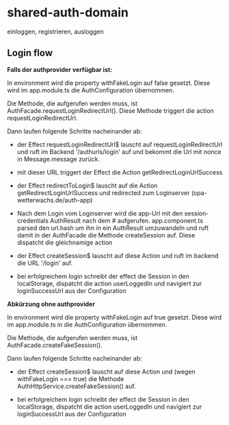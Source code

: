 # shared-auth-domain

einloggen, registrieren, ausloggen

## Login flow

__Falls der authprovider verfügbar ist:__

In environment wird die property withFakeLogin auf false gesetzt. Diese wird im app.module.ts die AuthConfiguration übernommen.

Die Methode, die aufgerufen werden muss, ist AuthFacade.requestLoginRedirectUrl(). Diese Methode triggert die action  requestLoginRedirectUrl.

Dann laufen folgende Schritte nacheinander ab:

* der Effect requestLoginRedirectUrl$ lauscht auf requestLoginRedirectUrl und ruft im Backend '/authurls/login' auf und bekommt die Url mit nonce in Message.message zurück.
  
* mit dieser URL triggert der Effect die Action getRedirectLoginUrlSuccess
  
* der Effect redirectToLogin$ lauscht auf die Action getRedirectLoginUrlSuccess und redirected zum Loginserver (opa-wetterwachs.de/auth-app)

* Nach dem Login vom Loginserver wird die app-Url mit den session-credentials AuthResult nach dem # aufgerufen. app.component.ts parsed den url.hash um ihn in ein AuthResult umzuwandeln und ruft damit in der AuthFacade die Methode createSession auf. Diese dispatcht die gleichnamige action

* der Effect createSession$ lauscht auf diese Action und ruft im backend die URL '/login' auf.

* bei erfolgreichem login schreibt der effect die Session in den localStorage, dispatcht die action userLoggedIn und navigiert zur loginSuccessUrl aus der Configuration

__Abkürzung ohne authprovider__

In environment wird die property withFakeLogin auf true gesetzt. Diese wird im app.module.ts in die AuthConfiguration übernommen.

Die Methode, die aufgerufen werden muss, ist AuthFacade.createFakeSession().

Dann laufen folgende Schritte nacheinander ab:

* der Effect createSession$ lauscht auf diese Action und (wegen withFakeLogin === true) die Methode AuthHttpService.createFakeSession() auf.

* bei erfolgreichem login schreibt der effect die Session in den localStorage, dispatcht die action userLoggedIn und navigiert zur loginSuccessUrl aus der Configuration


